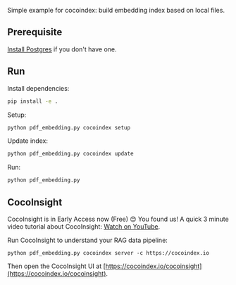 Simple example for cocoindex: build embedding index based on local files.

## Prerequisite
[Install Postgres](https://cocoindex.io/docs/getting_started/installation#-install-postgres) if you don't have one.

## Run

Install dependencies:

```bash
pip install -e .
```

Setup:

```bash
python pdf_embedding.py cocoindex setup
```

Update index:

```bash
python pdf_embedding.py cocoindex update
```

Run:

```bash
python pdf_embedding.py
```

## CocoInsight 
CocoInsight is in Early Access now (Free) 😊 You found us! A quick 3 minute video tutorial about CocoInsight: [Watch on YouTube](https://youtu.be/ZnmyoHslBSc?si=pPLXWALztkA710r9).

Run CocoInsight to understand your RAG data pipeline:

```
python pdf_embedding.py cocoindex server -c https://cocoindex.io
```

Then open the CocoInsight UI at [https://cocoindex.io/cocoinsight](https://cocoindex.io/cocoinsight).